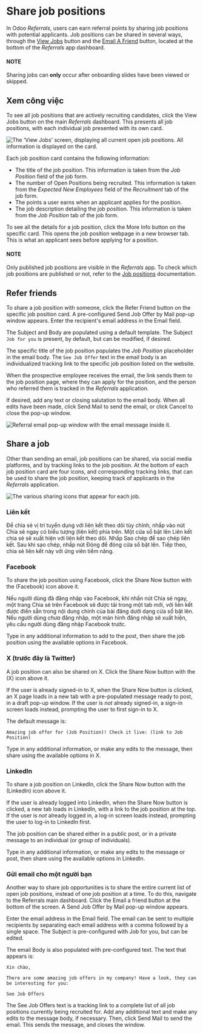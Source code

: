 # Share job positions

In Odoo *Referrals*, users can earn referral points by sharing job positions with potential
applicants. Job positions can be shared in several ways, through the [View Jobs](#referrals-view-jobs) button and the [Email A Friend](#referrals-email-jobs) button, located
at the bottom of the *Referrals* app dashboard.

#### NOTE
Sharing jobs can **only** occur after onboarding slides have been viewed or skipped.

<a id="referrals-view-jobs"></a>

## Xem công việc

To see all job positions that are actively recruiting candidates, click the View Jobs
button on the main *Referrals* dashboard. This presents all job positions, with each individual job
presented with its own card.

![The 'View Jobs' screen, displaying all current open job positions. All information is
displayed on the card.](applications/hr/referrals/share_jobs/jobs.png)

Each job position card contains the following information:

- The title of the job position. This information is taken from the *Job Position* field of the job
  form.
- The number of Open Positions being recruited. This information is taken from the
  *Expected New Employees* field of the *Recruitment* tab of the job form.
- The points a user earns when an applicant applies for the position.
- The job description detailing the job position. This information is taken from the *Job Position*
  tab of the job form.

To see all the details for a job position, click the More Info button on the specific
card. This opens the job position webpage in a new browser tab. This is what an applicant sees
before applying for a position.

#### NOTE
Only published job positions are visible in the *Referrals* app. To check which job positions are
published or not, refer to the [Job positions](../recruitment/new_job.md) documentation.

## Refer friends

To share a job position with someone, click the Refer Friend button on the specific job
position card. A pre-configured Send Job Offer by Mail pop-up window appears. Enter the
recipient's email address in the Email field.

The Subject and Body are populated using a default template. The
Subject `Job for you` is present, by default, but can be modified, if desired.

The specific title of the job position populates the *Job Position* placeholder in the email body.
The `See Job Offer` text in the email body is an individualized tracking link to the specific job
position listed on the website.

When the prospective employee receives the email, the link sends them to the job position page,
where they can apply for the position, and the person who referred them is tracked in the
*Referrals* application.

If desired, add any text or closing salutation to the email body. When all edits have been made,
click Send Mail to send the email, or click Cancel to close the pop-up
window.

![Referral email pop-up window with the email message inside it.](applications/hr/referrals/share_jobs/email.png)

## Share a job

Other than sending an email, job positions can be shared, via social media platforms, and by
tracking links to the job position. At the bottom of each job position card are four icons, and
corresponding tracking links, that can be used to share the job position, keeping track of
applicants in the *Referrals* application.

![The various sharing icons that appear for each job.](applications/hr/referrals/share_jobs/share.png)

### Liên kết

Để chia sẻ vị trí tuyển dụng với liên kết theo dõi tùy chỉnh, nhấp vào nút Chia sẻ ngay có biểu tượng <i class="fa fa-chain"></i> (liên kết) phía trên. Một cửa sổ bật lên Liên kết chia sẻ sẽ xuất hiện với liên kết theo dõi. Nhấp Sao chép để sao chép liên kết. Sau khi sao chép, nhấp nút Đóng để đóng cửa sổ bật lên. Tiếp theo, chia sẻ liên kết này với ứng viên tiềm năng.

### Facebook

To share the job position using Facebook, click the Share Now button with the
<i class="fa fa-facebook"></i> (Facebook) icon above it.

Nếu người dùng đã đăng nhập vào Facebook, khi nhấn nút Chia sẻ ngay, một trang Chia sẻ trên Facebook sẽ được tải trong một tab mới, với liên kết được điền sẵn trong nội dung chính của bài đăng dưới dạng cửa sổ bật lên. Nếu người dùng *chưa* đăng nhập, một màn hình đăng nhập sẽ xuất hiện, yêu cầu người dùng đăng nhập Facebook trước.

Type in any additional information to add to the post, then share the job position using the
available options in Facebook.

### X (trước đây là Twitter)

A job position can also be shared on X. Click the Share Now button with the
(X) icon above it.

If the user is already signed-in to X, when the Share Now button is clicked, an X page
loads in a new tab with a pre-populated message ready to post, in a draft pop-up window. If the user
is *not* already signed-in, a sign-in screen loads instead, prompting the user to first sign-in to
X.

The default message is:

`Amazing job offer for (Job Position)! Check it live: (link to Job Position)`

Type in any additional information, or make any edits to the message, then share using the available
options in X.

### LinkedIn

To share a job position on LinkedIn, click the Share Now button with the
<i class="fa fa-linkedin"></i> (LinkedIn) icon above it.

If the user is already logged into LinkedIn, when the Share Now button is clicked, a new
tab loads in LinkedIn, with a link to the job position at the top. If the user is *not* already
logged in, a log-in screen loads instead, prompting the user to log-in to LinkedIn first.

The job position can be shared either in a public post, or in a private message to an individual (or
group of individuals).

Type in any additional information, or make any edits to the message or post, then share using the
available options in LinkedIn.

<a id="referrals-email-jobs"></a>

### Gửi email cho một người bạn

Another way to share job opportunities is to share the entire current list of open job positions,
instead of one job position at a time. To do this, navigate to the Referrals main
dashboard. Click the Email a friend button at the bottom of the screen. A
Send Job Offer by Mail pop-up window appears.

Enter the email address in the Email field. The email can be sent to multiple
recipients by separating each email address with a comma followed by a single space. The
Subject is pre-configured with Job for you, but can be edited.

The email Body is also populated with pre-configured text. The text that appears is:

`Xin chào,`

`There are some amazing job offers in my company! Have a look, they can be interesting for you:`

`See Job Offers`

The See Job Offers text is a tracking link to a complete list of all job positions
currently being recruited for. Add any additional text and make any edits to the message body, if
necessary. Then, click Send Mail to send the email. This sends the message, and closes
the window.
